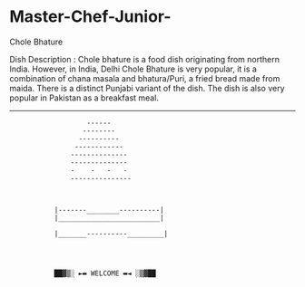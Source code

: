 # Master-Chef-Junior-

Chole Bhature

Dish Description :
Chole bhature is a food dish originating from northern India. However, in India, Delhi Chole Bhature is very popular, it is a combination of chana masala and bhatura/Puri, a fried bread made from maida. There is a distinct Punjabi variant of the dish. The dish is also very popular in Pakistan as a breakfast meal.


_________________               _______________________

                       ------
                      --------
                     ----------
                    ------------
                   --------------
                   --------------
                   -    -   -   -
                   ---------------



               |-------________----------|
               |_________________________|

               |_______----------_________|    




               ██▓▒­░ ►▬ WELCOME ▬◄ ░▒▓██